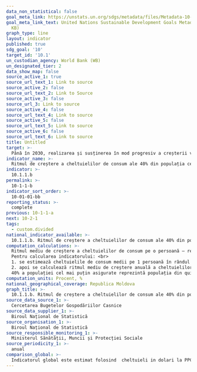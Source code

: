 ```yaml
---
data_non_statistical: false
goal_meta_link: https://unstats.un.org/sdgs/metadata/files/Metadata-10-01-01.pdf
goal_meta_link_text: United Nations Sustainable Development Goals Metadata (PDF 221
  KB)
graph_type: line
layout: indicator
published: true
sdg_goal: '10'
target_id: '10.1'
un_custodian_agency: World Bank (WB)
un_designated_tier: 2
data_show_map: false
source_active_1: true
source_url_text_1: Link to source
source_active_2: false
source_url_text_2: Link to Source
source_active_3: false
source_url_3: Link to source
source_active_4: false
source_url_text_4: Link to source
source_active_5: false
source_url_text_5: Link to source
source_active_6: false
source_url_text_6: Link to source
title: Untitled
target: >-
  Până în 2030, realizarea și susținerea în mod progresiv a creșterii veniturilor pentru 40 la sută din limita de jos a populației, la o rată mai mare decât media națională
indicator_name: >-
  Ritmul de creștere a cheltuielilor de consum ale 40% din populația cel mai puțin asigurate
indicator: >-
  10.1.1.b
permalink: >-
  10-1-1-b
indicator_sort_order: >-
  10-01-01-bb
reporting_status: >-
  complete
previous: 10-1-1-a
next: 10-2-1
tags:
  - custom.divided
national_indicator_available: >-
  10.1.1.b. Ritmul de creștere a cheltuielilor de consum ale 40% din populația cel mai puțin asigurate
computation_calculations: >-
  Ritmul mediu de creștere a cheltuielilor de consum pe o persoană – reprezintă evoluția în timp a cheltuielilor de consum ale 40% din populația cel mai puțin asigurate pe o perioadă de 5 ani. Pentru calcularea acestuia se utilizează două valori ale aceluiași indicator înregistrat în unități diferite de timp.<br> 
  Pentru calcularea indicatorului: <br> 
  1. se estimează cheltuielile de consum medii pe 1 persoană în rândul celor 40% din populația cel mai puțin asigurată pentru anii T0 și T1; <br> 
  2. apoi se calculează ritmul mediu de creștere anuală a cheltuielilor de consum între acei ani conform formulei [[(media în T1) / (media în T0) ^ (1 / (T1-T0))] - 1] * 100.<br> 
  40% a populației cel mai puțin asigurate reprezintă populația din quintilele I-IV cu cele mai mici cheltuieli.
computation_units: Procent, %
national_geographical_coverage: Republica Moldova
graph_title: >-
  10.1.1.b. Ritmul de creștere a cheltuielilor de consum ale 40% din populația cel mai puțin asigurate
source_data_source_1: >-
  Cercetarea Bugetelor Gospodăriilor Casnice
source_data_supplier_1: >-
  Biroul Național de Statistică
source_organisation_1: >-
  Biroul Național de Statistică
source_responsible_monitoring_1: >-
  Ministerul Sănătății, Muncii și Protecției Sociale
source_periodicity_1: >-
  anual
comparison_global: >-
  Indicatorul global este estimat folosind  cheltuieli in dolari la PPC 2011, iar pentru indicatorul național  nu se aplica PPC (cheltuielile in MDL)
---
```

